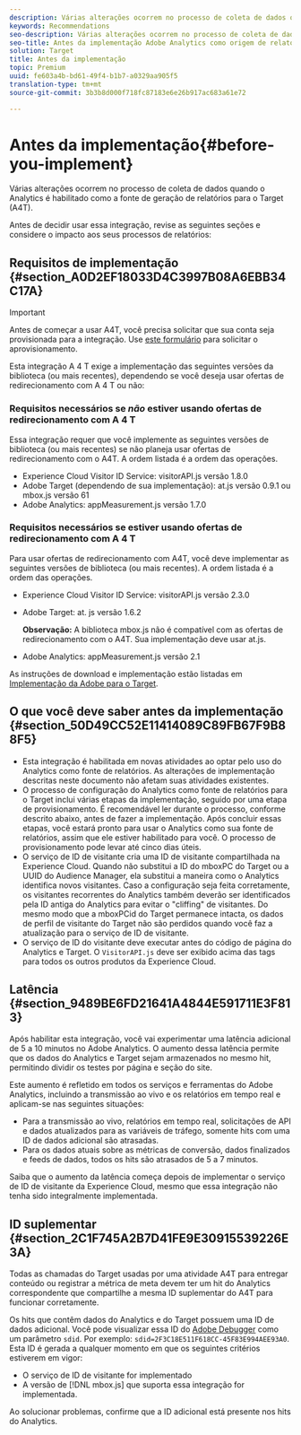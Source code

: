 ```yaml
---
description: Várias alterações ocorrem no processo de coleta de dados quando o Analytics é habilitado como a fonte de geração de relatórios para o Target (A4T).
keywords: Recommendations
seo-description: Várias alterações ocorrem no processo de coleta de dados quando o Analytics é habilitado como a fonte de geração de relatórios para o Target (A4T).
seo-title: Antes da implementação Adobe Analytics como origem de relatório do Adobe Target (A4T)
solution: Target
title: Antes da implementação
topic: Premium
uuid: fe603a4b-bd61-49f4-b1b7-a0329aa905f5
translation-type: tm+mt
source-git-commit: 3b3b8d000f718fc87183e6e26b917ac683a61e72

---
```



# Antes da implementação{#before-you-implement}

Várias alterações ocorrem no processo de coleta de dados quando o Analytics é habilitado como a fonte de geração de relatórios para o Target (A4T).

Antes de decidir usar essa integração, revise as seguintes seções e considere o impacto aos seus processos de relatórios:

## Requisitos de implementação {#section_A0D2EF18033D4C3997B08A6EBB34C17A}

>[!IMPORTANT]
>
>Antes de começar a usar A4T, você precisa solicitar que sua conta seja provisionada para a integração. Use [este formulário](https://www.adobe.com/go/audiences) para solicitar o aprovisionamento.

Esta integração A 4 T exige a implementação das seguintes versões da biblioteca (ou mais recentes), dependendo se você deseja usar ofertas de redirecionamento com A 4 T ou não:

### Requisitos necessários se *não* estiver usando ofertas de redirecionamento com A 4 T

Essa integração requer que você implemente as seguintes versões de biblioteca (ou mais recentes) se não planeja usar ofertas de redirecionamento com o A4T. A ordem listada é a ordem das operações.

* Experience Cloud Visitor ID Service: visitorAPI.js versão 1.8.0
* Adobe Target (dependendo de sua implementação): at.js versão 0.9.1 ou mbox.js versão 61
* Adobe Analytics: appMeasurement.js versão 1.7.0

### Requisitos necessários se estiver usando ofertas de redirecionamento com A 4 T

Para usar ofertas de redirecionamento com A4T, você deve implementar as seguintes versões de biblioteca (ou mais recentes). A ordem listada é a ordem das operações.

* Experience Cloud Visitor ID Service: visitorAPI.js versão 2.3.0
* Adobe Target: at. js versão 1.6.2

   **Observação:** A biblioteca mbox.js não é compatível com as ofertas de redirecionamento com o A4T. Sua implementação deve usar at.js.

* Adobe Analytics: appMeasurement.js versão 2.1

As instruções de download e implementação estão listadas em [Implementação da Adobe para o Target](https://marketing.adobe.com/resources/help/en_US/target/a4t/c_a4timplementation.html).

## O que você deve saber antes da implementação {#section_50D49CC52E11414089C89FB67F9B88F5}

* Esta integração é habilitada em novas atividades ao optar pelo uso do Analytics como fonte de relatórios. As alterações de implementação descritas neste documento não afetam suas atividades existentes.
* O processo de configuração do Analytics como fonte de relatórios para o Target inclui várias etapas da implementação, seguido por uma etapa de provisionamento. É recomendável ler durante o processo, conforme descrito abaixo, antes de fazer a implementação. Após concluir essas etapas, você estará pronto para usar o Analytics como sua fonte de relatórios, assim que ele estiver habilitado para você. O processo de provisionamento pode levar até cinco dias úteis.
* O serviço de ID de visitante cria uma ID de visitante compartilhada na Experience Cloud. Quando não substitui a ID do mboxPC do Target ou a UUID do Audience Manager, ela substitui a maneira como o Analytics identifica novos visitantes. Caso a configuração seja feita corretamente, os visitantes recorrentes do Analytics também deverão ser identificados pela ID antiga do Analytics para evitar o &quot;cliffing&quot; de visitantes. Do mesmo modo que a mboxPCid do Target permanece intacta, os dados de perfil de visitante do Target não são perdidos quando você faz a atualização para o serviço de ID de visitante.
* O serviço de ID do visitante deve executar antes do código de página do Analytics e Target. O `VisitorAPI.js` deve ser exibido acima das tags para todos os outros produtos da Experience Cloud.

## Latência {#section_9489BE6FD21641A4844E591711E3F813}

Após habilitar esta integração, você vai experimentar uma latência adicional de 5 a 10 minutos no Adobe Analytics. O aumento dessa latência permite que os dados do Analytics e Target sejam armazenados no mesmo hit, permitindo dividir os testes por página e seção do site.

Este aumento é refletido em todos os serviços e ferramentas do Adobe Analytics, incluindo a transmissão ao vivo e os relatórios em tempo real e aplicam-se nas seguintes situações:

* Para a transmissão ao vivo, relatórios em tempo real, solicitações de API e dados atualizados para as variáveis de tráfego, somente hits com uma ID de dados adicional são atrasadas.
* Para os dados atuais sobre as métricas de conversão, dados finalizados e feeds de dados, todos os hits são atrasados de 5 a 7 minutos.

Saiba que o aumento da latência começa depois de implementar o serviço de ID de visitante da Experience Cloud, mesmo que essa integração não tenha sido integralmente implementada.

## ID suplementar {#section_2C1F745A2B7D41FE9E30915539226E3A}

Todas as chamadas do Target usadas por uma atividade A4T para entregar conteúdo ou registrar a métrica de meta devem ter um hit do Analytics correspondente que compartilhe a mesma ID suplementar do A4T para funcionar corretamente.

Os hits que contêm dados do Analytics e do Target possuem uma ID de dados adicional. Você pode visualizar essa ID do [Adobe Debugger](https://marketing.adobe.com/resources/help/en_US/sc/implement/?f=debugger) como um parâmetro `sdid`. Por exemplo: `sdid=2F3C18E511F618CC-45F83E994AEE93A0`. Esta ID é gerada a qualquer momento em que os seguintes critérios estiverem em vigor:

* O serviço de ID de visitante for implementado
* A versão de [!DNL mbox.js] que suporta essa integração for implementada.

Ao solucionar problemas, confirme que a ID adicional está presente nos hits do Analytics.
